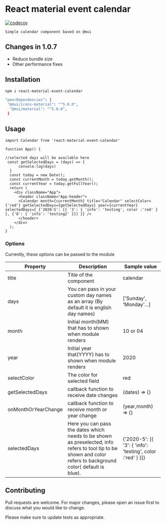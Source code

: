 # React material event calendar

[![codecov](https://codecov.io/gh/hexad3cimal/react-material-calendar/branch/master/graph/badge.svg)](https://codecov.io/gh/hexad3cimal/react-material-calendar)



    Simple calendar component based on @mui
## Changes in 1.0.7
- Reduce bundle size
- Other performance fixes

## Installation


```bash
npm i react-material-event-calendar

"peerDependencies": {
 "@mui/icons-material": "^5.0.0",
  "@mui/material": "^5.0.0",
 }

```

## Usage

```nodejs
import Calendar from 'react-material-event-calendar'

function App() {

//selected days will be available here
 const getSelectedDays = (days) => {
      console.log(days)
  }
  const today = new Date();
  const currentMonth = today.getMonth();
  const currentYear = today.getFullYear();
  return (
    <div className="App">
      <header className="App-header">
      <Calendar month={currentMonth} title="Calendar" selectColor={'red'} getSelectedDays={getSelectedDays} year={currentYear} selectedDays={ {'2020-5': [{ '3': { 'info': 'testing', color :'red' } }, {'8': { 'info': 'testing2' }}] }} />
      </header>
    </div>
  );
}

```

### Options

Currently, these options can be passed to the module

| Property | Description                                                                                                                                                       | Sample value                                               
| ------ |-------------------------------------------------------------------------------------------------------------------------------------------------------------------|------------------------------------------------------------|
| title | Title of the component                                                                                                                                            | calendar                                                   |
| days | You can pass in your custom day names as an array (By default it is english day names)                                                                            | ['Sunday', 'Monday'...]                                    |
| month | Initial month(MM) that has to shown when module renders                                                                                                           | 10 or 04                                                   |
| year | Initial year that(YYYY) has to shown when module renders                                                                                                          | 2020                                                       |
| selectColor | The color for selected field                                                                                                                                      | red                                                        |
| getSelectedDays | callback function to receive date changes                                                                                                                         | (dates) => {}                                              |
| onMonthOrYearChange | callback function to receive month or year change                                                                                                                 | (year,month) => {}                                         |
| selectedDays | Here you can pass the dates which needs to be shown as preselected,   info refers to tool tip to be shown and color refers to background color( default is blue). | {'2020-5': [{ '3': { 'info': 'testing', color :'red' } }]} |


## Contributing
Pull requests are welcome. For major changes, please open an issue first to discuss what you would like to change.

Please make sure to update tests as appropriate.
